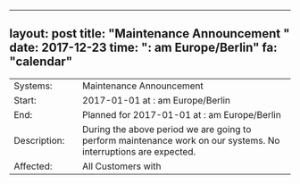 --- 
 layout: post 
 title: "Maintenance Announcement " 
 date: 2017-12-23 
 time: ": am Europe/Berlin" 
 fa: "calendar" 
 --- 
 |                   |   |                                                                      | 
 |-------------------|---|----------------------------------------------------------------------| 
 | Systems:          |   | Maintenance Announcement | 
 | Start:            |   | 2017-01-01 at : am Europe/Berlin | 
 | End:              |   | Planned for 2017-01-01 at : am  Europe/Berlin | 
 | Description:      |   | During the above period we are going to perform maintenance work on our  systems. No interruptions are expected. | 
 | Affected:         |   |All Customers with  | 
